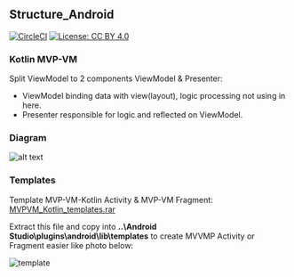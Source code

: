 ## Structure_Android
[![CircleCI](https://circleci.com/gh/daolq3012/Structure_Android/tree/mvvmp-dagger-architecture.svg?style=shield)](https://circleci.com/gh/daolq3012/Structure_Android/tree/mvvmp-dagger-architecture)
[![License: CC BY 4.0](https://img.shields.io/badge/License-CC%20BY%204.0-lightgrey.svg)](https://creativecommons.org/licenses/by/4.0/)

### Kotlin MVP-VM
Split ViewModel to 2 components ViewModel & Presenter:
- ViewModel binding data with view(layout), logic processing not using in here.
- Presenter responsible for logic and reflected on ViewModel.

### Diagram
![alt text](https://github.com/daolq3012/Structure_Android/blob/master/images/mvvmp.png?raw=true)

### Templates
Template MVP-VM-Kotlin Activity & MVP-VM Fragment: [MVPVM_Kotlin_templates.rar](https://github.com/daolq3012/Structure_Android/blob/kotlin-mvvmp-dagger-architecture/templates/MVPVM_Kotlin_templates.zip?raw=true)

Extract this file and copy into
**..\Android Studio\plugins\android\lib\templates**
to create MVVMP Activity or Fragment easier like photo below:

![template](https://raw.githubusercontent.com/daolq3012/Structure_Android/mvvmp-architecture/templates/Templates.png)

